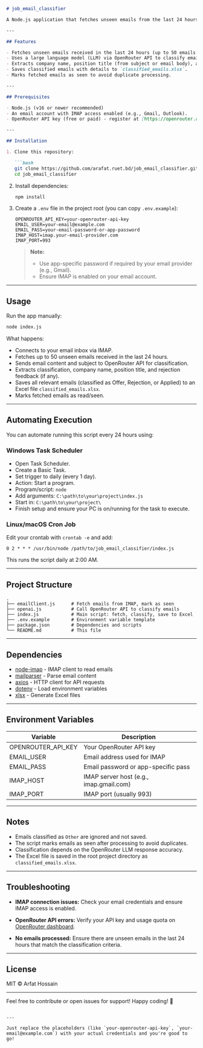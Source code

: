 
````markdown
# job_email_classifier

A Node.js application that fetches unseen emails from the last 24 hours via IMAP, classifies them using the OpenRouter API (LLM), extracts job-related information, and exports the results to an Excel file.

---

## Features

- Fetches unseen emails received in the last 24 hours (up to 50 emails per run).
- Uses a large language model (LLM) via OpenRouter API to classify emails as `Offer`, `Rejection`, `Applied`, or `Other`.
- Extracts company name, position title (from subject or email body), and feedback (for rejections).
- Saves classified emails with details to `classified_emails.xlsx`.
- Marks fetched emails as seen to avoid duplicate processing.

---

## Prerequisites

- Node.js (v16 or newer recommended)
- An email account with IMAP access enabled (e.g., Gmail, Outlook).
- OpenRouter API key (free or paid) - register at [https://openrouter.ai](https://openrouter.ai).

---

## Installation

1. Clone this repository:

   ```bash
   git clone https://github.com/arafat.ruet.bd/job_email_classifier.git
   cd job_email_classifier
````

2. Install dependencies:

   ```bash
   npm install
   ```

3. Create a `.env` file in the project root (you can copy `.env.example`):

   ```env
   OPENROUTER_API_KEY=your-openrouter-api-key
   EMAIL_USER=your-email@example.com
   EMAIL_PASS=your-email-password-or-app-password
   IMAP_HOST=imap.your-email-provider.com
   IMAP_PORT=993
   ```

   > **Note:**
   >
   > * Use app-specific password if required by your email provider (e.g., Gmail).
   > * Ensure IMAP is enabled on your email account.

---

## Usage

Run the app manually:

```bash
node index.js
```

What happens:

* Connects to your email inbox via IMAP.
* Fetches up to 50 unseen emails received in the last 24 hours.
* Sends email content and subject to OpenRouter API for classification.
* Extracts classification, company name, position title, and rejection feedback (if any).
* Saves all relevant emails (classified as Offer, Rejection, or Applied) to an Excel file `classified_emails.xlsx`.
* Marks fetched emails as read/seen.

---

## Automating Execution

You can automate running this script every 24 hours using:

### Windows Task Scheduler

* Open Task Scheduler.
* Create a Basic Task.
* Set trigger to daily (every 1 day).
* Action: Start a program.
* Program/script: `node`
* Add arguments: `C:\path\to\your\project\index.js`
* Start in: `C:\path\to\your\project\`
* Finish setup and ensure your PC is on/running for the task to execute.

### Linux/macOS Cron Job

Edit your crontab with `crontab -e` and add:

```cron
0 2 * * * /usr/bin/node /path/to/job_email_classifier/index.js
```

This runs the script daily at 2:00 AM.

---

## Project Structure

```
.
├── emailClient.js      # Fetch emails from IMAP, mark as seen
├── openai.js           # Call OpenRouter API to classify emails
├── index.js            # Main script: fetch, classify, save to Excel
├── .env.example        # Environment variable template
├── package.json        # Dependencies and scripts
└── README.md           # This file
```

---

## Dependencies

* [node-imap](https://github.com/mscdex/node-imap) - IMAP client to read emails
* [mailparser](https://nodemailer.com/extras/mailparser/) - Parse email content
* [axios](https://axios-http.com/) - HTTP client for API requests
* [dotenv](https://github.com/motdotla/dotenv) - Load environment variables
* [xlsx](https://github.com/SheetJS/sheetjs) - Generate Excel files

---

## Environment Variables

| Variable             | Description                             |
| -------------------- | --------------------------------------- |
| OPENROUTER\_API\_KEY | Your OpenRouter API key                 |
| EMAIL\_USER          | Email address used for IMAP             |
| EMAIL\_PASS          | Email password or app-specific pass     |
| IMAP\_HOST           | IMAP server host (e.g., imap.gmail.com) |
| IMAP\_PORT           | IMAP port (usually 993)                 |

---

## Notes

* Emails classified as `Other` are ignored and not saved.
* The script marks emails as seen after processing to avoid duplicates.
* Classification depends on the OpenRouter LLM response accuracy.
* The Excel file is saved in the root project directory as `classified_emails.xlsx`.

---

## Troubleshooting

* **IMAP connection issues:**
  Check your email credentials and ensure IMAP access is enabled.

* **OpenRouter API errors:**
  Verify your API key and usage quota on [OpenRouter dashboard](https://openrouter.ai).

* **No emails processed:**
  Ensure there are unseen emails in the last 24 hours that match the classification criteria.

---

## License

MIT © Arfat Hossain

---

Feel free to contribute or open issues for support!
Happy coding! 🚀

```

---

Just replace the placeholders (like `your-openrouter-api-key`, `your-email@example.com`) with your actual credentials and you're good to go!
```
